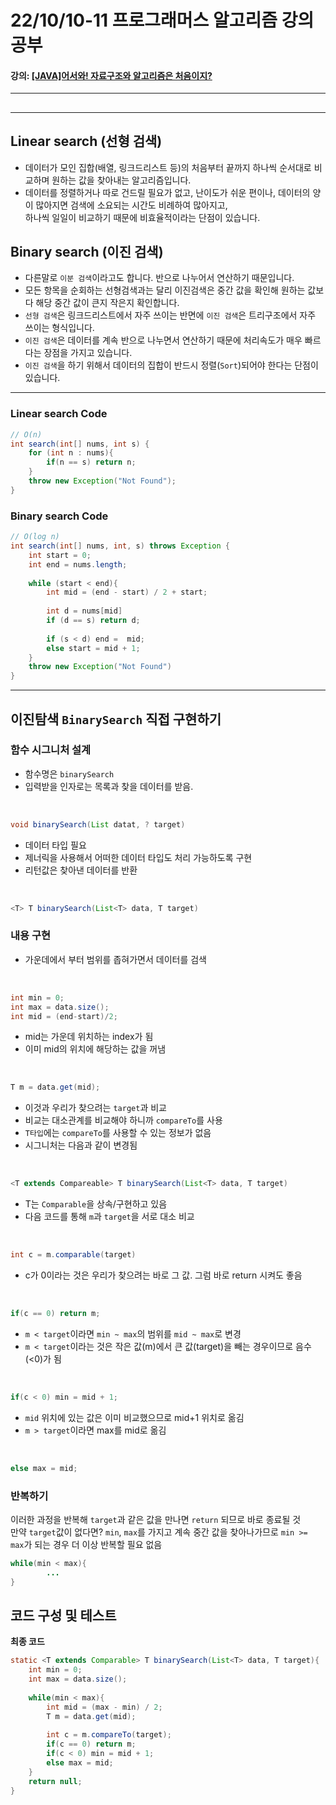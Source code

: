 # 22/10/10-11 프로그래머스 알고리즘 강의 공부
#### 강의: [[JAVA]어서와! 자료구조와 알고리즘은 처음이지?](https://school.programmers.co.kr/learn/courses/13577)
***

## 

***
## Linear search (선형 검색)

* 데이터가 모인 집합(배열, 링크드리스트 등)의 처음부터 끝까지 하나씩 순서대로 비교하며 원하는 값을 찾아내는 알고리즘입니다. 
* 데이터를 정렬하거나 따로 건드릴 필요가 없고, 난이도가 쉬운 편이나, 데이터의 양이 많아지면 검색에 소요되는 시간도 비례하여 많아지고,<br>
하나씩 일일이 비교하기 때문에 비효율적이라는 단점이 있습니다. 

## Binary search (이진 검색)

- 다른말로 `이분 검색`이라고도 합니다. 반으로 나누어서 연산하기 때문입니다.
- 모든 항목을 순회하는 선형검색과는 달리 이진검색은 중간 값을 확인해 원하는 값보다 해당 중간 값이 큰지 작은지 확인합니다.
- `선형 검색`은 링크드리스트에서 자주 쓰이는 반면에 `이진 검색`은 트리구조에서 자주 쓰이는 형식입니다.
- `이진 검색`은 데이터를 계속 반으로 나누면서 연산하기 때문에 처리속도가 매우 빠르다는 장점을 가지고 있습니다.
- `이진 검색`을 하기 위해서 데이터의 집합이 반드시 정렬(`Sort`)되어야 한다는 단점이 있습니다.

***

### Linear search Code

```java
// O(n)
int search(int[] nums, int s) {
    for (int n : nums){
        if(n == s) return n;    
    }
    throw new Exception("Not Found");
}
```

### Binary search Code

```java
// O(log n)
int search(int[] nums, int, s) throws Exception {
    int start = 0;
    int end = nums.length;
    
    while (start < end){
        int mid = (end - start) / 2 + start;
        
        int d = nums[mid]
        if (d == s) return d;
        
        if (s < d) end =  mid;
        else start = mid + 1;
    }
    throw new Exception("Not Found")
}
```

***

## 이진탐색 `BinarySearch` 직접 구현하기

### 함수 시그니처 설계
* 함수명은 `binarySearch` <br>
* 입력받을 인자로는 목록과 찾을 데이터를 받음.
<br>

```java
void binarySearch(List datat, ? target)
```

* 데이터 타입 필요
* 제너릭을 사용해서 어떠한 데이터 타입도 처리 가능하도록 구현
* 리턴값은 찾아낸 데이터를 반환
<br>

````java
<T> T binarySearch(List<T> data, T target)
````

### 내용 구현
* 가운데에서 부터 범위를 좁혀가면서 데이터를 검색
<br>

```java
int min = 0;
int max = data.size();
int mid = (end-start)/2;
```

* mid는 가운데 위치하는 index가 됨
* 이미 mid의 위치에 해당하는 값을 꺼냄
<br>

```java
T m = data.get(mid);
```
* 이것과 우리가 찾으려는 `target`과 비교
* 비교는 대소관계를 비교해야 하니까 `compareTo`를 사용
* `T타입`에는 `compareTo`를 사용할 수 있는 정보가 없음
* 시그니처는 다음과 같이 변경됨
<br>

```java
<T extends Compareable> T binarySearch(List<T> data, T target)
```
* T는 `Comparable`을 상속/구현하고 있음
* 다음 코드를 통해 `m`과 `target`을 서로 대소 비교
<br>

```java
int c = m.comparable(target)
```
* c가 0이라는 것은 우리가 찾으려는 바로 그 값. 그럼 바로 return 시켜도 좋음
<br>

```java
if(c == 0) return m;
```
* `m < target`이라면 `min ~ max`의 범위를 `mid ~ max`로 변경
* `m < target`이라는 것은 작은 값(m)에서 큰 값(target)을 빼는 경우이므로 음수(<0)가 됨
<br>

```java
if(c < 0) min = mid + 1;
```
* `mid` 위치에 있는 값은 이미 비교했으므로 mid+1 위치로 옮김
* `m > target`이라면 max를 mid로 옮김
<br>

```java
else max = mid;
```
### 반복하기
이러한 과정을 반복해 `target`과 같은 값을 만나면 `return` 되므로 바로 종료될 것
<br>
만약 `target`값이 없다면? `min`, `max`를 가지고 계속 중간 값을 찾아나가므로 `min >= max`가 되는 경우 더 이상 반복할 필요 없음
```java
while(min < max){
        ...    
}
```

## 코드 구성 및 테스트 

**최종 코드**

```java
static <T extends Comparable> T binarySearch(List<T> data, T target){
    int min = 0;
    int max = data.size();
    
    while(min < max){
        int mid = (max - min) / 2;
        T m = data.get(mid);
        
        int c = m.compareTo(target);
        if(c == 0) return m;
        if(c < 0) min = mid + 1;
        else max = mid;
    }
    return null;
}
```